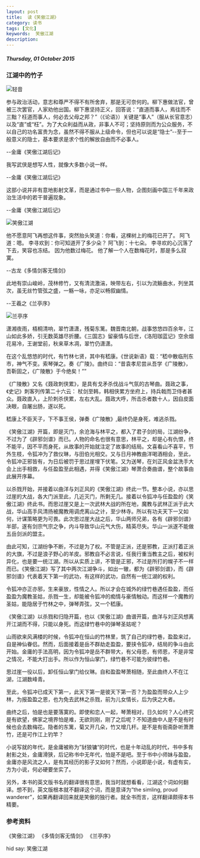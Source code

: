 ```yaml
---
layout: post
title:  读《笑傲江湖》
category: 读书
tags: [文化]
keywords:  笑傲江湖
description: 
---
```


##### Thursday, 01 October 2015

###  江湖中的竹子

![轻音](/../../assets/img/book/2015/girl_7.png)

参与政治活动，意志和尊严不得不有所舍弃，那是无可奈何的。柳下惠做法官，曾被三次罢官，人家劝他出国。柳下惠坚持正义，回答说：“直道而事人，焉往而不三黜？枉道而事人，何必去父母之邦？”（《论语》）关键是“事人”（服从长官意志）以及“直”或“枉”。为了大众利益而从政，非事人不可；坚持原则而为公众服务，不以自己的功名富贵为念，虽然不得不服从上级命令，但也可以说是“隐士”--至于一般意义的隐士，基本要求是求个性的解放自由而不必事人。

--金庸《笑傲江湖后记》

我写武侠是想写人性，就像大多数小说一样。

--金庸《笑傲江湖后记》

这部小说并非有意地影射文革，而是通过书中一些人物，企图刻画中国三千年来政治生活中的若干普遍现象。

--金庸《笑傲江湖后记》

![笑傲江湖](/../../assets/img/book/2015/the_smiling_proud_wanderer.jpg)

他不愿意阿飞再想这件事，突然抬头笑道：你看，这棵树上的梅花已开了。
阿飞道：嗯。
李寻欢到：你可知道开了多少朵？
阿飞到：十七朵。
李寻欢的心沉落了下去，笑容也冻结。
因为他数过梅花。
他了解一个人在数梅花时，那是多么寂寞。

--古龙《多情剑客无情剑》

此地有崇山峻岭，茂林修竹，又有清流激湍，映带左右，引以为流觞曲水，列坐其次，虽无丝竹管弦之盛，一觞一咏，亦足以畅叙幽情。

--王羲之《兰亭序》

![兰亭序](/../../assets/img/book/2015/orchid_pavilion.png)

潇湘夜雨，梧桐清响，翠竹潇潇，残菊东篱。魏晋南北朝，战事悠悠四百余年，江山如此多娇，引无数英雄尽折腰。《三国志》留豪情与后世，《洛阳珈蓝记》空余烟花易冷，王谢堂前，秋来草木凋，翠竹仍潇潇。

在这个乱悠悠的时代，有竹林七贤，其中有嵇康。《世说新语》载：“嵇中散临刑东市，神气不变。索琴弹之。奏《广陵》。曲终曰：“昔袁孝尼尝从吾学《广陵散》，吾靳固之，《广陵散》于今绝矣！””

《广陵散》又名《聂政刺侠累》，是具有戈矛杀伐战斗气氛的古琴曲。聂政之事，《史记》刺客列传第二十六云：
杖剑至韩，韩相侠累方坐府上，持兵戟而卫侍者甚众。聂政直入，上阶刺杀侠累，左右大乱。聂政大呼，所击杀者数十人，因自皮面决眼，自屠出肠，遂以死。

嵇康上不臣天子，下不事王侯，弹奏《广陵散》,最终仍是身死，难逃杀戮。

《笑傲江湖》开篇，即是灭门，余沧海与林平之，都入了君子剑的局，江湖纷争，不过为了《辟邪剑谱》而已。人物的命名也很有意思，林平之，却是心有仇恨，终不能平，因不平而身死，从故事的开始就注定了故事的结局。文喜看山不喜平，节外生枝，令狐冲为了救仪琳，与田伯光相交。又与日月神教曲洋喝酒相会，至此，令狐冲正邪皆有，为日后被罚于思过崖埋下伏笔。又为送琴，在刘正风金盆洗手大会上出手相救，与任盈盈至此相遇，并得《笑傲江湖》琴萧合奏曲谱，整个故事由此展开序幕。

以杀戮开始，并接着以曲洋与刘正风的《笑傲江湖》终此一节。整本小说，亦以思过崖的大战，各大门派至此，几近灭门，所剩无几。接着以令狐冲与任盈盈的《笑傲江湖》终此书。而思过崖又是上一次武林大战的所在地，魔教与武林正派于此大战，华山高手风清扬被魔教用调虎离山之计，至少林寺。所以有功夫天下一又如何，计谋策略更为可畏。此次思过崖大战之后，华山两师兄弟，各有《辟邪剑谱》半部，遂有剑宗气宗之争，内斗导致华山元气大伤，精英尽失。华山一派遂不能做五岳剑派的盟主。

由此可知，江湖纷争不断，不过是为了权。不管是正派，还是邪教，正派打着正派的大旗，不过是浪子野心的羊皮。邪教自不必言说，任我行重当教主之后，被权利异化，也是要一统江湖。所以从实质上讲，不管是正邪，不过是所打的幌子不一样而已。《笑傲江湖》写了其中两次江湖争斗，如出一辙，都为《辟邪剑谱》，而《辟邪剑谱》代表着天下第一的武功，有这样的武功，自然有一统江湖的权利。

令狐冲亦正亦邪，生来豪放，性情之人。所以才会在城外的绿竹巷遇任盈盈，而任盈盈为魔教圣姑，杀戮一生，却能被令狐冲的痴情与豪情触动。而这样一个魔教的圣姑，能隐居于竹林之中，弹琴弄弦，又一个嵇康。

《笑傲江湖》以杀戮和归隐开篇，也以《笑傲江湖》曲谱开篇，曲洋与刘正风想离开江湖而不得，只能以身死。而这绿竹巷中的弹琴圣姑呢？

山雨欲来风满楼的时候，令狐冲在恒山的竹林里，筑了自己的绿竹巷，盈盈来过，自是神仙眷侣。然而，后面接着是岳不群劫走盈盈，要挟令狐冲，结局的争斗由此开始。金庸的手法高明，因为令狐冲是岳不群带大，有父母恩，有师恩，不是非常之情况，不能大打出手。所以作为恒山掌门，绿竹巷不可能为彼绿竹巷。

思过崖一役以后，卸任恒山掌门给仪琳。自和盈盈琴萧相随，至此曲终人不在江湖，江湖数峰青。

至此，令狐冲已成天下第一，此天下第一是彼天下第一否？为盈盈而带众人上少林，为报盈盈之恩，也为免去武林之杀戮，前为儿女情长，后为侠之大者。

曲终之后，怕是也是要落寞的。即使和恋人一起，琴萧相对，日久如何？人心终究是有欲望，佛家之境界怕是难，无欲则刚，刚了之后呢？不知道曲中人是不是有时候也会去数梅花。隐者的东篱，菊又开几朵，竹又增几杆。是不是有衙斋卧听萧萧竹，还是可作江上钓竿？

小说写就的年代，是金庸被称为”豺狼镛“的时代，也是十年动乱的时代，书中多有射影之处，金庸滑狭，后记称书中无年代，怕是不是吧。至于书中小师妹与盈盈，金庸亦是风流之人，是有其经历的影子又如何？然而，小说即是小说，有虚有实，方为小说，何必硬要坐实了。

另外，本书的英文版书名的翻译很有意思，我当时就想看看，江湖这个词如何翻译。想不到，英文版根本就不翻译这个词，而是意译为“the simling, proud wanderer”，如果再翻译回来就是笑傲的独行者。就全书而言，这样翻译颇得本书精要。


### 参考资料
《笑傲江湖》
《多情剑客无情剑》
《兰亭序》


hid say: 笑傲江湖


